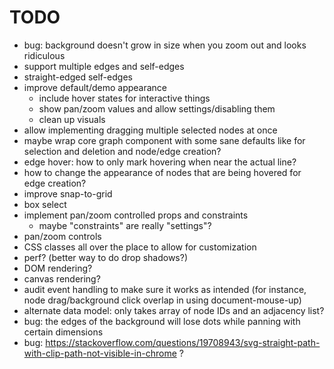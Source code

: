 # TODO

- bug: background doesn't grow in size when you zoom out and looks ridiculous
- support multiple edges and self-edges
- straight-edged self-edges
- improve default/demo appearance
  - include hover states for interactive things
  - show pan/zoom values and allow settings/disabling them
  - clean up visuals
- allow implementing dragging multiple selected nodes at once
- maybe wrap core graph component with some sane defaults like for selection and deletion and node/edge creation?
- edge hover: how to only mark hovering when near the actual line?
- how to change the appearance of nodes that are being hovered for edge creation?
- improve snap-to-grid
- box select
- implement pan/zoom controlled props and constraints
  - maybe "constraints" are really "settings"?
- pan/zoom controls
- CSS classes all over the place to allow for customization
- perf? (better way to do drop shadows?)
- DOM rendering?
- canvas rendering?
- audit event handling to make sure it works as intended (for instance, node drag/background click overlap in using document-mouse-up)
- alternate data model: only takes array of node IDs and an adjacency list?
- bug: the edges of the background will lose dots while panning with certain dimensions
- bug: https://stackoverflow.com/questions/19708943/svg-straight-path-with-clip-path-not-visible-in-chrome ?
